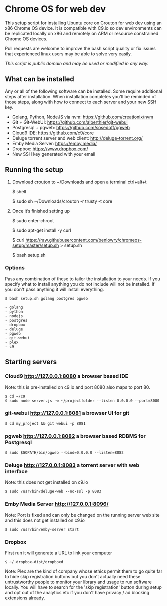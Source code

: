 # Chrome OS for web dev
This setup script for installing Ubuntu core on Crouton for web dev using an x86 Chrome OS device.  It is 
compatible with C9.io so dev environments can be replicated locally on x86 and remotely on ARM or resource
constrained Chrome OS devices.

Pull requests are welcome to improve the bash script quality or fix issues that experienced linux users may
be able to solve very easily.

*This script is public domain and may be used or modified in any way.*


## What can be installed
Any or all of the following software can be installed.  Some require additional steps after installation.
When installation completes you'll be reminded of those steps, along with how to connect to each server
and your new SSH key.

- Golang, Python, NodeJS via nvm: https://github.com/creationix/nvm
- Git + Git-WebUI: https://github.com/alberthier/git-webui
- Postgresql + pgweb: https://github.com/sosedoff/pgweb
- Cloud9 IDE: https://github.com/c9/core
- Deluge torrent server and web client: http://deluge-torrent.org/
- Emby Media Server: https://emby.media/
- Dropbox: https://www.dropbox.com/
- New SSH key generated with your email

## Running the setup
1) Download crouton to ~/Downloads and open a terminal ctrl+alt+t

    $ shell
    
    $ sudo sh ~/Downloads/crouton -r trusty -t core
    
2) Once it’s finished setting up

    $ sudo enter-chroot
    
    $ sudo apt-get install -y curl
    
    $ curl https://raw.githubusercontent.com/benlowry/chromeos-setup/master/setup.sh > setup.sh 
    
    $ bash setup.sh
    
### Options
Pass any combination of these to tailor the installation to your needs.  If you specify what
to install anything you do not include will not be installed.  If you don't pass anything it
will install everything.

    $ bash setup.sh golang postgres pgweb

    - golang
    - python
    - nodejs
    - postgres
    - dropbox
    - deluge
    - pgweb
    - git-webui
    - plex
    - c9
    
## Starting servers
### Cloud9 http://127.0.0.1:8080 a browser based IDE 
Note: this is pre-installed on c9.io and port 8080 also maps to port 80.

    $ cd ~/c9
    $ sudo node server.js -w ~/projectfolder --listen 0.0.0.0 --port=8080

### git-webui http://127.0.0.1:8081 a browser UI for git
  
    $ cd my_project && git webui -p 8081 

### pgweb http://127.0.0.1:8082 a browser based RDBMS for Postgresql 
    
    $ sudo $GOPATH/bin/pgweb --bind=0.0.0.0 --listen=8082

### Deluge http://127.0.0.1:8083 a torrent server with web interface
Note: this does not get installed on c9.io

    $ sudo /usr/bin/deluge-web --no-ssl -p 8083
    
### Emby Media Server http://127.0.0.1:8096/
Note: Port is fixed and can only be changed on the running server web site
and this does not get installed on c9.io

    $ sudo /usr/bin/emby-server start
    
### Dropbox
First run it will generate a URL to link your computer
  
    $ ~/.dropbox-dist/dropboxd
    
Note:  Plex are the kind of company whose ethics permit them to go quite far to hide skip registration buttons but you don't actually need these untrustworthy people to monitor your library and usage to run software locally.  You will have to search for the 'skip registration' button during setup and opt out of the analytics etc if you don't have privacy / ad blocking extensions already.
